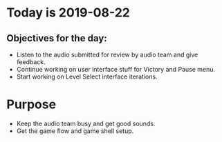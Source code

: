# Today is 2019-08-22

## Objectives for the day:

- Listen to the audio submitted for review by audio team and give feedback.
- Continue working on user interface stuff for Victory and Pause menu.
- Start working on Level Select interface iterations.

# Purpose

- Keep the audio team busy and get good sounds.
- Get the game flow and game shell setup.
